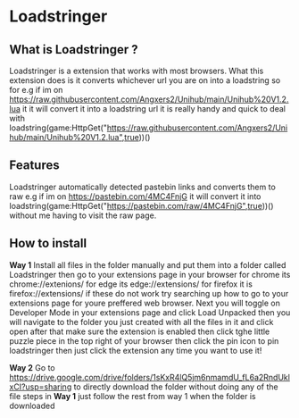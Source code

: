 # Loadstringer

## What is Loadstringer ?
Loadstringer is a extension that works with most browsers. What this extension does is it converts whichever url you are on into a loadstring so for e.g if im on https://raw.githubusercontent.com/Angxers2/Unihub/main/Unihub%20V1.2.lua it it will convert it into a loadstring url it is really handy and quick to deal with loadstring(game:HttpGet("https://raw.githubusercontent.com/Angxers2/Unihub/main/Unihub%20V1.2.lua",true))()

## Features
Loadstringer automatically detected pastebin links and converts them to raw e.g if im on https://pastebin.com/4MC4FnjG it will convert it into loadstring(game:HttpGet("https://pastebin.com/raw/4MC4FnjG",true))() without me having to visit the raw page.

## How to install 
**Way 1** Install all files in the folder manually and put them into a folder called Loadstringer then go to your extensions page in your browser for chrome its chrome://extenions/ for edge its edge://extensions/ for firefox it is firefox://extensions/ if these do not work try searching up how to go to your extensions page for youre preffered web browser. Next you will toggle on Developer Mode in your extensions page and click Load Unpacked then you will navigate to the folder you just created with all the files in it and click open after that make sure the extension is enabled then click tghe little puzzle piece in the top right of your browser then click the pin icon to pin loadstringer then just click the extension any time you want to use it!

**Way 2** Go to https://drive.google.com/drive/folders/1sKxR4lQ5jm6nmamdU_fL6a2RndUklxCI?usp=sharing to directly download the folder without doing any of the file steps in **Way 1** just follow the rest from way 1 when the folder is downloaded
